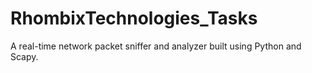 # RhombixTechnologies_Tasks
A real-time network packet sniffer and analyzer built using Python and Scapy.
